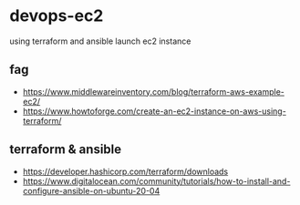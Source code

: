 # devops-ec2

using terraform and ansible launch ec2 instance

## fag
- https://www.middlewareinventory.com/blog/terraform-aws-example-ec2/
- https://www.howtoforge.com/create-an-ec2-instance-on-aws-using-terraform/
## terraform & ansible
- https://developer.hashicorp.com/terraform/downloads
- https://www.digitalocean.com/community/tutorials/how-to-install-and-configure-ansible-on-ubuntu-20-04